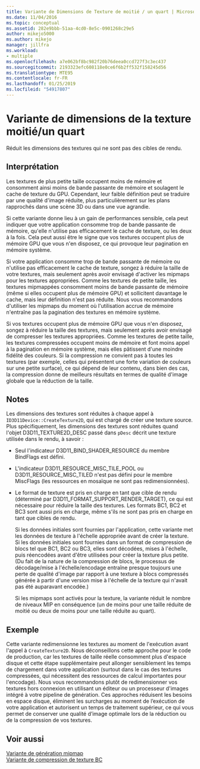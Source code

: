 ```yaml
---
title: Variante de Dimensions de Texture de moitié / un quart | Microsoft Docs
ms.date: 11/04/2016
ms.topic: conceptual
ms.assetid: 282e9bbb-51aa-4cd0-8e5c-0901268c29e5
author: mikejo5000
ms.author: mikejo
manager: jillfra
ms.workload:
- multiple
ms.openlocfilehash: a7e062bf8bc982f20b76deea0ccd727f3c3ec437
ms.sourcegitcommit: 2193323efc608118e0ce6f6b2ff532f158245d56
ms.translationtype: MTE95
ms.contentlocale: fr-FR
ms.lasthandoff: 01/25/2019
ms.locfileid: "54917807"
---
```

# <a name="halfquarter-texture-dimensions-variant"></a>Variante de dimensions de la texture moitié/un quart
Réduit les dimensions des textures qui ne sont pas des cibles de rendu.  
  
## <a name="interpretation"></a>Interprétation  
 Les textures de plus petite taille occupent moins de mémoire et consomment ainsi moins de bande passante de mémoire et soulagent le cache de texture du GPU. Cependant, leur faible définition peut se traduire par une qualité d'image réduite, plus particulièrement sur les plans rapprochés dans une scène 3D ou dans une vue agrandie.  
  
 Si cette variante donne lieu à un gain de performances sensible, cela peut indiquer que votre application consomme trop de bande passante de mémoire, qu'elle n'utilise pas efficacement le cache de texture, ou les deux à la fois. Cela peut aussi être le signe que vos textures occupent plus de mémoire GPU que vous n'en disposez, ce qui provoque leur pagination en mémoire système.  
  
 Si votre application consomme trop de bande passante de mémoire ou n'utilise pas efficacement le cache de texture, songez à réduire la taille de votre textures, mais seulement après avoir envisagé d'activer les mipmaps pour les textures appropriées. Comme les textures de petite taille, les textures mipmappées consomment moins de bande passante de mémoire (même si elles occupent plus de mémoire GPU) et sollicitent davantage le cache, mais leur définition n'est pas réduite. Nous vous recommandons d'utiliser les mipmaps du moment où l'utilisation accrue de mémoire n'entraîne pas la pagination des textures en mémoire système.  
  
 Si vos textures occupent plus de mémoire GPU que vous n'en disposez, songez à réduire la taille des textures, mais seulement après avoir envisagé de compresser les textures appropriées. Comme les textures de petite taille, les textures compressées occupent moins de mémoire et font moins appel à la pagination en mémoire système, mais elles pâtissent d'une moindre fidélité des couleurs. Si la compression ne convient pas à toutes les textures (par exemple, celles qui présentent une forte variation de couleurs sur une petite surface), ce qui dépend de leur contenu, dans bien des cas, la compression donne de meilleurs résultats en termes de qualité d'image globale que la réduction de la taille.  
  
## <a name="remarks"></a>Notes  
 Les dimensions des textures sont réduites à chaque appel à `ID3D11Device::CreateTexture2D`, qui est chargé de créer une texture source. Plus spécifiquement, les dimensions des textures sont réduites quand l'objet D3D11_TEXTURE2D_DESC passé dans `pDesc` décrit une texture utilisée dans le rendu, à savoir :  
  
- Seul l'indicateur D3D11_BIND_SHADER_RESOURCE du membre BindFlags est défini.  
  
- L'indicateur D3D11_RESOURCE_MISC_TILE_POOL ou D3D11_RESOURCE_MISC_TILED n'est pas défini pour le membre MiscFlags (les ressources en mosaïque ne sont pas redimensionnées).  
  
- Le format de texture est pris en charge en tant que cible de rendu (déterminé par D3D11_FORMAT_SUPPORT_RENDER_TARGET), ce qui est nécessaire pour réduire la taille des textures. Les formats BC1, BC2 et BC3 sont aussi pris en charge, même s'ils ne sont pas pris en charge en tant que cibles de rendu.  
  
  Si les données initiales sont fournies par l'application, cette variante met les données de texture à l'échelle appropriée avant de créer la texture. Si les données initiales sont fournies dans un format de compression de blocs tel que BC1, BC2 ou BC3, elles sont décodées, mises à l'échelle, puis réencodées avant d'être utilisées pour créer la texture plus petite. (Du fait de la nature de la compression de blocs, le processus de décodage/mise à l'échelle/encodage entraîne presque toujours une perte de qualité d'image par rapport à une texture à blocs compressés générée à partir d'une version mise à l'échelle de la texture qui n'avait pas été auparavant encodée.)  
  
  Si les mipmaps sont activés pour la texture, la variante réduit le nombre de niveaux MIP en conséquence (un de moins pour une taille réduite de moitié ou deux de moins pour une taille réduite au quart).  
  
## <a name="example"></a>Exemple  
 Cette variante redimensionne les textures au moment de l'exécution avant l'appel à `CreateTexture2D`. Nous déconseillons cette approche pour le code de production, car les textures de taille réelle consomment plus d'espace disque et cette étape supplémentaire peut allonger sensiblement les temps de chargement dans votre application (surtout dans le cas des textures compressées, qui nécessitent des ressources de calcul importantes pour l'encodage). Nous vous recommandons plutôt de redimensionner vos textures hors connexion en utilisant un éditeur ou un processeur d'images intégré à votre pipeline de génération. Ces approches réduisent les besoins en espace disque, éliminent les surcharges au moment de l’exécution de votre application et autorisent un temps de traitement supérieur, ce qui vous permet de conserver une qualité d’image optimale lors de la réduction ou de la compression de vos textures.  
  
## <a name="see-also"></a>Voir aussi  
 [Variante de génération mipmap](mip-map-generation-variant.md)   
 [Variante de compression de texture BC](bc-texture-compression-variant.md)